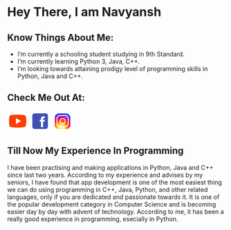 # Hey There, I am Navyansh 

## Know Things About Me:

-  I’m currently a schooling student studying in 9th Standard. 
-  I’m currently learning Python 3, Java, C++.
-  I’m looking towards attaining prodigy level of programming skills in Python, Java and C++.

## Check Me Out At:
![YouTube](https://github.com/NavyanshKesarwani/NavyanshKesarwani/blob/master/icons/icons8-play-button-48.png)
![Facebook](https://github.com/NavyanshKesarwani/NavyanshKesarwani/blob/master/icons/icons8-facebook-48.png)
![Instagram](https://github.com/NavyanshKesarwani/NavyanshKesarwani/blob/master/icons/icons8-instagram-48.png)

## Till Now My Experience In Programming
I have been practising and making applications in Python, Java and C++ since last two years. According to my experience and advises by my seniors, I have found that app development is one of the most easiest thing we can do using programming in C++, Java, Python, and other related languages, only if you are dedicated and passionate towards it. It is one of the popular development category in Computer Science and is becoming easier day by day with advent of technology. According to me, it has been a really good experience in programming, esecially in Python.
